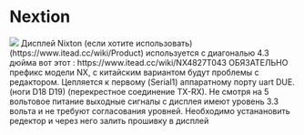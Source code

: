 # Nextion
<img src="https://github.com/pav2000/ControlHeatPump/blob/master/Nextion/Screen/00.jpg"/>
Дисплей Nixton (если хотите использовать) (https://www.itead.cc/wiki/Product) используется с
диагональю 4.3 дюйма вот этот : https://www.itead.cc/wiki/NX4827T043
ОБЯЗАТЕЛЬНО префикс модели NX, с китайским вариантом будут проблемы с редактором.
Цепляется к первому (Serial1) аппаратному порту uart DUE. (ноги D18 D19) (перекрестное соединение
TX-RX). Не смотря на 5 вольтовое питание выходные сигналы с дисплея имеют уровень 3.3 вольта и не
требуют согласования уровней.
Необходимо устанановить редектор и через него залить прошивку в дисплей

